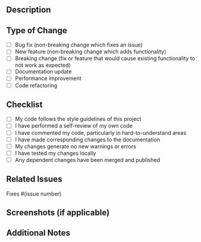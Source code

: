 ## Description
<!-- Describe your changes in detail -->

## Type of Change
<!-- Mark relevant items with an 'x' -->

- [ ] Bug fix (non-breaking change which fixes an issue)
- [ ] New feature (non-breaking change which adds functionality)
- [ ] Breaking change (fix or feature that would cause existing functionality to not work as expected)
- [ ] Documentation update
- [ ] Performance improvement
- [ ] Code refactoring

## Checklist
<!-- Mark completed items with an 'x' -->

- [ ] My code follows the style guidelines of this project
- [ ] I have performed a self-review of my own code
- [ ] I have commented my code, particularly in hard-to-understand areas
- [ ] I have made corresponding changes to the documentation
- [ ] My changes generate no new warnings or errors
- [ ] I have tested my changes locally
- [ ] Any dependent changes have been merged and published

## Related Issues
<!-- Link to related issues if any -->
Fixes #(issue number)

## Screenshots (if applicable)
<!-- Add screenshots to help explain your changes -->

## Additional Notes
<!-- Any additional information that reviewers should know -->

